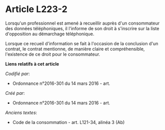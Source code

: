 # Article L223-2

Lorsqu'un professionnel est amené à recueillir auprès d'un consommateur des données téléphoniques, il l'informe de son droit
à s'inscrire sur la liste d'opposition au démarchage téléphonique.

Lorsque ce recueil d'information se fait à l'occasion de la conclusion d'un contrat, le contrat mentionne, de manière claire
et compréhensible, l'existence de ce droit pour le consommateur.

**Liens relatifs à cet article**

_Codifié par_:

  - Ordonnance n°2016-301 du 14 mars 2016 - art.

_Créé par_:

  - Ordonnance n°2016-301 du 14 mars 2016 - art.

_Anciens textes_:

  - Code de la consommation - art. L121-34, alinéa 3 (Ab)
